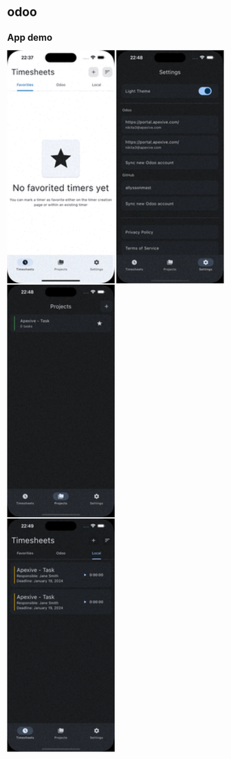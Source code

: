 # odoo

## App demo

<div class="row">
  <img src="/screenshots/01.gif" alt="Exemplo de imagem no README" width="250" />
  <img src="/screenshots/02.gif" alt="Exemplo de imagem no README" width="250" />
  <img src="/screenshots/03.gif" alt="Exemplo de imagem no README" width="250" />
</div>

<div class="row">
  <img src="/screenshots/04.gif" alt="Exemplo de imagem no README" width="250" />
</div>
